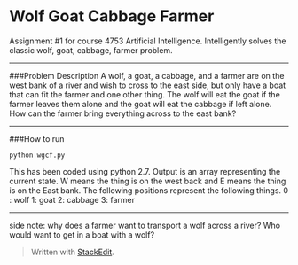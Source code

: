 
Wolf Goat Cabbage Farmer
======================

Assignment #1 for course 4753 Artificial Intelligence. 
Intelligently solves the classic wolf, goat, cabbage, farmer problem. 

-------
###Problem Description
A wolf, a goat, a cabbage, and a farmer are on the west bank of a river and wish to cross to the east side, but only have a boat that can fit the farmer and one other thing. The wolf will eat the goat if the farmer leaves them alone and the goat will eat the cabbage if left alone. How can the farmer bring everything across to the east bank? 

-------
###How to run
```
python wgcf.py
```
This has been coded using python 2.7. 
Output is an array representing the current state. W means the thing is on the west back and E means the thing is on the East bank. The following positions represent the following things. 
0 : wolf
1: goat
2: cabbage
3: farmer

-------

side note: why does a farmer want to transport a wolf across a river? Who would want to get in a boat with a wolf? 


> Written with [StackEdit](https://stackedit.io/).